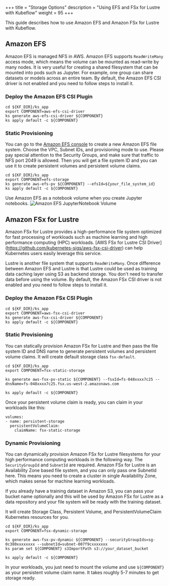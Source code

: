 +++
title = "Storage Options"
description = "Using EFS and FSx for Lustre with Kubeflow"
weight = 95
+++

This guide describes how to use Amazon EFS and Amazon FSx for Lustre with Kubeflow.


## Amazon EFS

Amazon EFS is managed NFS in AWS. Amazon EFS supports `ReadWriteMany` access mode, which means the volume can be mounted as read-write by many nodes. It is very useful for creating a shared filesystem that can be mounted into pods such as Jupyter. For example, one group can share datasets or models across an entire team.
By default, the Amazon EFS CSI driver is not enabled and you need to follow steps to install it.

### Deploy the Amazon EFS CSI Plugin

```shell
cd ${KF_DIR}/ks_app
export COMPONENT=aws-efs-csi-driver
ks generate aws-efs-csi-driver ${COMPONENT}
ks apply default -c ${COMPONENT}
```

### Static Provisioning

You can go to the [Amazon EFS console](https://us-west-2.console.aws.amazon.com/efs/home) to create a new Amazon EFS file system. Choose the VPC, Subnet IDs, and provisioning mode to use.
Please pay special attention to the Security Groups, and make sure that traffic to NFS port 2049 is allowed.
Then you will get a file system ID and you can use it to create persistent volumes and persistent volume claims.

```shell
cd ${KF_DIR}/ks_app
export COMPONENT=efs-storage
ks generate aws-efs-pv ${COMPONENT} --efsId=${your_file_system_id}
ks apply default -c ${COMPONENT}
```

Use Amazon EFS as a notebook volume when you create Jupyter notebooks.
<img src="/docs/images/aws/efs-volume.png"
  alt="Amazon EFS JupyterNotebook Volume"
  class="mt-3 mb-3 border border-info rounded">


## Amazon FSx for Lustre

Amazon FSx for Lustre provides a high-performance file system optimized for fast processing of workloads such as machine learning and high performance computing (HPC) workloads. [AWS FSx for Lustre CSI Driver] (https://github.com/kubernetes-sigs/aws-fsx-csi-driver) can help Kubernetes users easily leverage this service.

Lustre is another file system that supports `ReadWriteMany`. Once difference between Amazon EFS and Lustre is that Lustre could be used as training data caching layer using S3 as backend storage. You don't need to transfer data before using the volume. By default, the Amazon FSx CSI driver is not enabled and you need to follow steps to install it.

### Deploy the Amazon FSx CSI Plugin

```shell
cd ${KF_DIR}/ks_app
export COMPONENT=aws-fsx-csi-driver
ks generate aws-fsx-csi-driver ${COMPONENT}
ks apply default -c ${COMPONENT}
```

### Static Provisioning

You can statically provision Amazon FSx for Lustre and then pass the file system ID and DNS name to generate persistent volumes and persistent volume claims. It will create default storage class `fsx-default`.

```shell
cd ${KF_DIR}/ks_app
export COMPONENT=fsx-static-storage

ks generate aws-fsx-pv-static ${COMPONENT} --fsxId=fs-048xxxx7c25 --dnsName=fs-048xxxx7c25.fsx.us-west-2.amazonaws.com

ks apply default -c ${COMPONENT}
```


Once your persistent volume claim is ready, you can claim in your workloads like this:

```shell
volumes:
- name: persistent-storage
  persistentVolumeClaim:
    claimName: fsx-static-storage
```


### Dynamic Provisioning

You can dynamically provision Amazon FSx for Lustre filesystems for your high performance computing workloads in the following way. The `SecurityGroupId` and `SubnetId` are required. Amazon FSx for Lustre is an Availability Zone based file system, and you can only pass one SubnetId here. This means you need to create a cluster in single Availability Zone, which makes sense for machine learning workloads.

If you already have a training dataset in Amazon S3, you can pass your bucket name optionally and this will be used by Amazon FSx for Lustre as a data repository and your file system will be ready with the training dataset.

It will create Storage Class, Persistent Volume, and PersistentVolumeClaim Kubernetes resources for you.

```shell
cd ${KF_DIR}/ks_app
export COMPONENT=fsx-dynamic-storage

ks generate aws-fsx-pv-dynamic ${COMPONENT} --securityGroupIds=sg-0c380xxxxxxxx --subnetId=subnet-007f9cxxxxxxx
ks param set ${COMPONENT} s3ImportPath s3://your_dataset_bucket

ks apply default -c ${COMPONENT}
```

In your workloads, you just need to mount the volume and use `${COMPONENT}` as your persistent volume claim name. It takes roughly 5-7 minutes to get storage ready.

